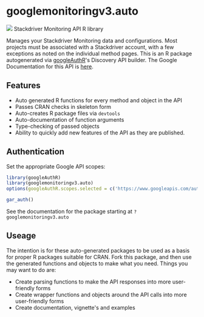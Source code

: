 # googlemonitoringv3.auto
![](http://www.google.com/images/icons/product/search-32.gif)
Stackdriver Monitoring API R library

Manages your Stackdriver Monitoring data and configurations. Most projects must be associated with a Stackdriver account, with a few exceptions as noted on the individual method pages.
This is an R package autogenerated via [googleAuthR](http://code.markedmondson.me/googleAuthR)'s Discovery API builder. 
The Google Documentation for this API is [here](https://cloud.google.com/monitoring/api/).

## Features 
 * Auto generated R functions for every method and object in the API
 * Passes CRAN checks in skeleton form
 * Auto-creates R package files via `devtools`
 * Auto-documentation of function arguments
 * Type-checking of passed objects
 * Ability to quickly add new features of the API as they are published.

## Authentication
Set the appropriate Google API scopes:

```r
library(googleAuthR)
library(googlemonitoringv3.auto)
options(googleAuthR.scopes.selected = c('https://www.googleapis.com/auth/cloud-platform', 'https://www.googleapis.com/auth/monitoring.read', 'https://www.googleapis.com/auth/monitoring', 'https://www.googleapis.com/auth/monitoring.write'))

gar_auth()
```
 See the documentation for the package starting at `?googlemonitoringv3.auto`
## Useage
The intention is for these auto-generated packages to be used as a basis for proper R packages suitable for CRAN.
Fork this package, and then use the generated functions and objects to make what you need.
Things you may want to do are:
* Create parsing functions to make the API responses into more user-friendly forms
* Create wrapper functions and objects around the API calls into more user-friendly forms
* Create documentation, vignette's and examples

